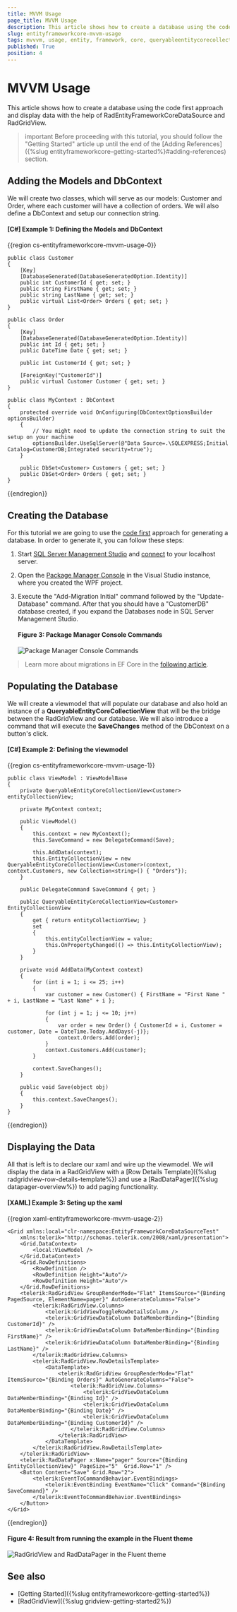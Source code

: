```yaml
---
title: MVVM Usage
page_title: MVVM Usage
description: This article shows how to create a database using the code first approach and display data with the help of RadEntityFrameworkCoreDataSource and RadGridView.
slug: entityframeworkcore-mvvm-usage
tags: mvvvm, usage, entity, framework, core, queryableentitycorecollectionview
published: True
position: 4
---
```


# MVVM Usage

This article shows how to create a database using the code first approach and display data with the help of RadEntityFrameworkCoreDataSource and RadGridView.

>important Before proceeding with this tutorial, you should follow the "Getting Started" article up until the end of the [Adding References]({%slug entityframeworkcore-getting-started%}#adding-references) section. 

## Adding the Models and DbContext

We will create two classes, which will serve as our models: Customer and Order, where each customer will have a collection of orders. We will also define a DbContext and setup our connection string.  

#### __[C#] Example 1: Defining the Models and DbContext__
{{region cs-entityframeworkcore-mvvm-usage-0}}

    public class Customer
    {
        [Key]
        [DatabaseGenerated(DatabaseGeneratedOption.Identity)]
        public int CustomerId { get; set; }
        public string FirstName { get; set; }
        public string LastName { get; set; }
        public virtual List<Order> Orders { get; set; }
    }

    public class Order
    {
        [Key]
        [DatabaseGenerated(DatabaseGeneratedOption.Identity)]
        public int Id { get; set; }
        public DateTime Date { get; set; }

        public int CustomerId { get; set; }

        [ForeignKey("CustomerId")]
        public virtual Customer Customer { get; set; }
    }

    public class MyContext : DbContext
    {
        protected override void OnConfiguring(DbContextOptionsBuilder optionsBuilder)
        {
            // You might need to update the connection string to suit the setup on your machine
            optionsBuilder.UseSqlServer(@"Data Source=.\SQLEXPRESS;Initial Catalog=CustomerDB;Integrated security=true");
        }

        public DbSet<Customer> Customers { get; set; }
        public DbSet<Order> Orders { get; set; }
    }
{{endregion}}

## Creating the Database

For this tutorial we are going to use the [code first](https://docs.microsoft.com/en-us/ef/core/get-started/?tabs=netcore-cli) approach for generating a database. In order to generate it, you can follow these steps:

1. Start [SQL Server Management Studio](https://docs.microsoft.com/en-us/sql/ssms/download-sql-server-management-studio-ssms?view=sql-server-ver15) and [connect](https://docs.microsoft.com/en-us/sql/ssms/tutorials/connect-query-sql-server?view=sql-server-ver15) to your localhost server.
2. Open the [Package Manager Console](https://docs.microsoft.com/en-us/nuget/consume-packages/install-use-packages-powershell) in the Visual Studio instance, where you created the WPF project. 
3. Execute the "Add-Migration Initial" command followed by the "Update-Database" command. After that you should have a "CustomerDB" database created, if you expand the Databases node in SQL Server Management Studio.

	#### __Figure 3: Package Manager Console Commands__
	![Package Manager Console Commands](images/entityframeworkcoredatasource-migration.png)

> Learn more about migrations in EF Core in the [following article](https://docs.microsoft.com/en-us/ef/core/managing-schemas/migrations/?tabs=dotnet-core-cli).

## Populating the Database

We will create a viewmodel that will populate our database and also hold an instance of a __QueryableEntityCoreCollectionView__ that will be the bridge between the RadGridView and our database. We will also introduce a command that will execute the __SaveChanges__ method of the DbContext on a button's click. 

#### __[C#] Example 2: Defining the viewmodel__
{{region cs-entityframeworkcore-mvvm-usage-1}}

	public class ViewModel : ViewModelBase
    {
        private QueryableEntityCoreCollectionView<Customer> entityCollectionView;

        private MyContext context;

        public ViewModel()
        {
            this.context = new MyContext();
            this.SaveCommand = new DelegateCommand(Save);

            this.AddData(context);
            this.EntityCollectionView = new QueryableEntityCoreCollectionView<Customer>(context, context.Customers, new Collection<string>() { "Orders"});
        }

        public DelegateCommand SaveCommand { get; }

        public QueryableEntityCoreCollectionView<Customer> EntityCollectionView
        {
            get { return entityCollectionView; }
            set
            {
                this.entityCollectionView = value;
                this.OnPropertyChanged(() => this.EntityCollectionView);
            }
        }

        private void AddData(MyContext context)
        {
            for (int i = 1; i <= 25; i++)
            {
                var customer = new Customer() { FirstName = "First Name " + i, LastName = "Last Name" + i };

                for (int j = 1; j <= 10; j++)
                {
                    var order = new Order() { CustomerId = i, Customer = customer, Date = DateTime.Today.AddDays(-j)};
                    context.Orders.Add(order);
                }
                context.Customers.Add(customer);
            }

            context.SaveChanges();
        }

        public void Save(object obj)
        {
            this.context.SaveChanges();
        }
    }
{{endregion}}

## Displaying the Data

All that is left is to declare our xaml and wire up the viewmodel. We will display the data in a RadGridView with a [Row Details Template]({%slug radgridview-row-details-template%}) and use a [RadDataPager]({%slug datapager-overview%}) to add paging functionality. 

#### __[XAML] Example 3: Seting up the xaml__
{{region xaml-entityframeworkcore-mvvm-usage-2}}

	<Grid xmlns:local="clr-namespace:EntityFrameworkCoreDataSourceTest"
        xmlns:telerik="http://schemas.telerik.com/2008/xaml/presentation">
        <Grid.DataContext>
            <local:ViewModel />
        </Grid.DataContext>
        <Grid.RowDefinitions>
            <RowDefinition />
            <RowDefinition Height="Auto"/>
            <RowDefinition Height="Auto"/>
        </Grid.RowDefinitions>
        <telerik:RadGridView GroupRenderMode="Flat" ItemsSource="{Binding PagedSource, ElementName=pager}" AutoGenerateColumns="False">
            <telerik:RadGridView.Columns>
                <telerik:GridViewToggleRowDetailsColumn />
                <telerik:GridViewDataColumn DataMemberBinding="{Binding CustomerId}" />
                <telerik:GridViewDataColumn DataMemberBinding="{Binding FirstName}" />
                <telerik:GridViewDataColumn DataMemberBinding="{Binding LastName}" />
            </telerik:RadGridView.Columns>
            <telerik:RadGridView.RowDetailsTemplate>
                <DataTemplate>
                    <telerik:RadGridView GroupRenderMode="Flat"  ItemsSource="{Binding Orders}" AutoGenerateColumns="False">
                        <telerik:RadGridView.Columns>
                            <telerik:GridViewDataColumn DataMemberBinding="{Binding Id}" />
                            <telerik:GridViewDataColumn DataMemberBinding="{Binding Date}" />
                            <telerik:GridViewDataColumn DataMemberBinding="{Binding CustomerId}" />
                        </telerik:RadGridView.Columns>
                    </telerik:RadGridView>
                </DataTemplate>
            </telerik:RadGridView.RowDetailsTemplate>
        </telerik:RadGridView>
        <telerik:RadDataPager x:Name="pager" Source="{Binding EntityCollectionView}" PageSize="5"  Grid.Row="1" />
        <Button Content="Save" Grid.Row="2">
            <telerik:EventToCommandBehavior.EventBindings>
                <telerik:EventBinding EventName="Click" Command="{Binding SaveCommand}" />
            </telerik:EventToCommandBehavior.EventBindings>
        </Button>
    </Grid>
{{endregion}}

#### __Figure 4: Result from running the example in the Fluent theme__
![RadGridView and RadDataPager in the Fluent theme](images/entityframeworkcoredatasource-gridview-pager.png)

## See also

* [Getting Started]({%slug entityframeworkcore-getting-started%})
* [RadGridView]({%slug gridview-getting-started2%})

